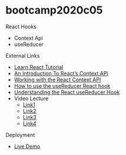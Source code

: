 # bootcamp2020c05
React Hooks
* Context Api
* useReducer

External Links
* [Learn React Tutorial](https://daveceddia.com/react-getting-started-tutorial/)
* [An Introduction To React’s Context API](https://www.smashingmagazine.com/2020/01/introduction-react-context-api/)
* [Working with the React Context API](https://www.toptal.com/react/react-context-api)
* [How to use the useReducer React hook](https://flaviocopes.com/react-hook-usereducer/)
* [Understanding the React useReducer Hook](https://alligator.io/react/usereducer/)
* Video Lecture
  * [Link1](https://www.youtube.com/watch?v=h27ABSn-27g&ab_channel=PanacloudServerlessSaaSTraining)
  * [Link2](https://www.facebook.com/piaic.main/videos/176007070612579/)
  * [Link3](https://www.youtube.com/watch?v=_UUlRvbJPfQ&ab_channel=PanacloudServerlessSaaSTraininginUrdu)
  * [Link4](https://www.facebook.com/piaic.main/videos/176512327228720/)

Deployment
* [Live Demo](http://hassanalikhan-bc2020c05.surge.sh/)
